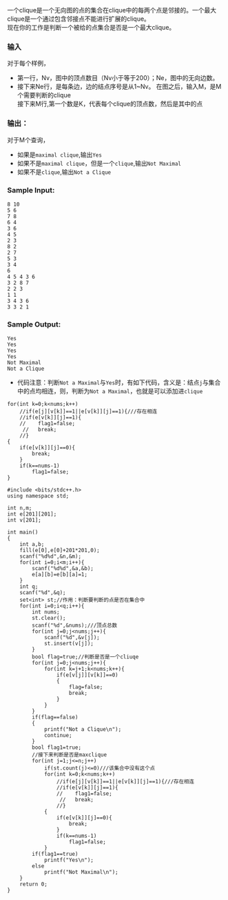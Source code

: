 一个clique是一个无向图的点的集合在clique中的每两个点是邻接的。一个最大clique是一个通过包含邻接点不能进行扩展的clique。<br>
现在你的工作是判断一个被给的点集合是否是一个最大clique。<br>

### 输入
对于每个样例，<br>
* 第一行，Nv，图中的顶点数目（Nv小于等于200）；Ne，图中的无向边数。
* 接下来Ne行，是每条边，边的结点序号是从1~Nv。
在图之后，输入M，是M个需要判断的clique<br>
接下来M行,第一个数是K，代表每个clique的顶点数，然后是其中的点<br>

### 输出：
对于M个查询，
* 如果是```maximal clique```,输出```Yes```
* 如果不是```maximal clique```，但是一个```clique```,输出```Not Maximal```
* 如果不是```clique```,输出```Not a Clique```

### Sample Input:
```
8 10
5 6
7 8
6 4
3 6
4 5
2 3
8 2
2 7
5 3
3 4
6
4 5 4 3 6
3 2 8 7
2 2 3
1 1
3 4 3 6
3 3 2 1
```
### Sample Output:
```
Yes
Yes
Yes
Yes
Not Maximal
Not a Clique
```

* 代码注意：判断```Not a Maximal```与```Yes```时，有如下代码，含义是：结点```j```与集合中的点均相连，则，判断为```Not a Maximal```，也就是可以添加进```clique```
```
for(int k=0;k<nums;k++)
    //if(e[j][v[k]]==1||e[v[k]][j]==1){///存在相连
    //if(e[v[k]][j]==1){
    //    flag1=false;
     //   break;
    //}
{
    if(e[v[k]][j]==0){
        break;
    }
    if(k==nums-1)
        flag1=false;
}
```

```
#include <bits/stdc++.h>
using namespace std;

int n,m;
int e[201][201];
int v[201];

int main()
{
    int a,b;
    fill(e[0],e[0]+201*201,0);
    scanf("%d%d",&n,&m);
    for(int i=0;i<m;i++){
        scanf("%d%d",&a,&b);
        e[a][b]=e[b][a]=1;
    }
    int q;
    scanf("%d",&q);
    set<int> st;//作用：判断要判断的点是否在集合中
    for(int i=0;i<q;i++){
        int nums;
        st.clear();
        scanf("%d",&nums);///顶点总数
        for(int j=0;j<nums;j++){
            scanf("%d",&v[j]);
            st.insert(v[j]);
        }
        bool flag=true;//判断是否是一个cliuqe
        for(int j=0;j<nums;j++){
            for(int k=j+1;k<nums;k++){
                if(e[v[j]][v[k]]==0)
                {
                    flag=false;
                    break;
                }
            }
        }
        if(flag==false)
        {
            printf("Not a Clique\n");
            continue;
        }
        bool flag1=true;
        //接下来判断是否是maxclique
        for(int j=1;j<=n;j++)
            if(st.count(j)<=0)///该集合中没有这个点
            for(int k=0;k<nums;k++)
                //if(e[j][v[k]]==1||e[v[k]][j]==1){///存在相连
                //if(e[v[k]][j]==1){
                //    flag1=false;
                 //   break;
                //}
            {
                if(e[v[k]][j]==0){
                    break;
                }
                if(k==nums-1)
                    flag1=false;
            }
        if(flag1==true)
            printf("Yes\n");
        else
            printf("Not Maximal\n");
    }
    return 0;
}

```



